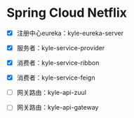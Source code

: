 # Spring Cloud Netflix
 - [x] 注册中心eureka：kyle-eureka-server
 - [x] 服务者：kyle-service-provider
 - [x] 消费者：kyle-service-ribbon
 - [x] 消费者：kyle-service-feign
 - [ ] 网关路由：kyle-api-zuul
 - [ ] 网关路由：kyle-api-gateway
 




